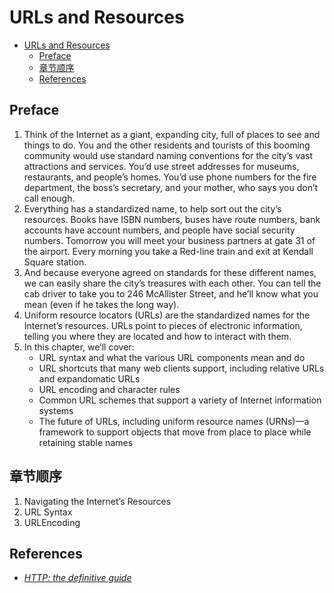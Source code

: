 # URLs and Resources


<!-- TOC -->

- [URLs and Resources](#urls-and-resources)
    - [Preface](#preface)
    - [章节顺序](#章节顺序)
    - [References](#references)

<!-- /TOC -->


## Preface
1. Think of the Internet as a giant, expanding city, full of places to see and things to do. You and the other residents and tourists of this booming community would use standard naming conventions for the city’s vast attractions and services. You’d use street addresses for museums, restaurants, and people’s homes. You’d use phone numbers for the fire department, the boss’s secretary, and your mother, who says you don’t call enough.
2. Everything has a standardized name, to help sort out the city’s resources. Books have ISBN numbers, buses have route numbers, bank accounts have account numbers, and people have social security numbers. Tomorrow you will meet your business partners at gate 31 of the airport. Every morning you take a Red-line train and exit at Kendall Square station.
3. And because everyone agreed on standards for these different names, we can easily share the city’s treasures with each other. You can tell the cab driver to take you to 246 McAllister Street, and he’ll know what you mean (even if he takes the long way).
4. Uniform resource locators (URLs) are the standardized names for the Internet’s
resources. URLs point to pieces of electronic information, telling you where they are
located and how to interact with them.
5. In this chapter, we’ll cover:
    * URL syntax and what the various URL components mean and do
    * URL shortcuts that many web clients support, including relative URLs and expandomatic URLs
    * URL encoding and character rules
    * Common URL schemes that support a variety of Internet information systems
    * The future of URLs, including uniform resource names (URNs)—a framework to support objects that move from place to place while retaining stable names


## 章节顺序
1. Navigating the Internet’s Resources
2. URL Syntax
3. URLEncoding


## References
* [*HTTP: the definitive guide*](https://book.douban.com/subject/1440226/)